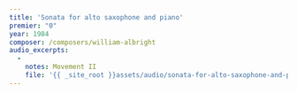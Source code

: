 ```yaml
---
title: 'Sonata for alto saxophone and piano'
premier: "0"
year: 1984
composer: /composers/william-albright
audio_excerpts: 
  -
    notes: Movement II
    file: '{{ _site_root }}assets/audio/sonata-for-alto-saxophone-and-piano--movement-ii.mp3'
---
```

